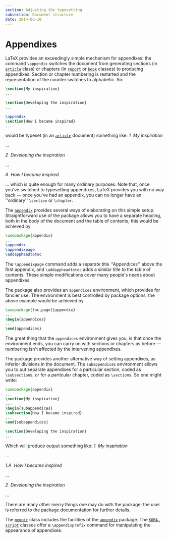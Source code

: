 ```yaml
---
section: Adjusting the typesetting
subsection: Document structure
date: 2014-06-10
---
```


# Appendixes

LaTeX provides an exceedingly simple mechanism for appendixes: the
command `\appendix` switches the document from generating sections
(in [`article`](https://ctan.org/pkg/article) class) or chapters (in [`report`](https://ctan.org/pkg/report) or
[`book`](https://ctan.org/pkg/book) classes) to producing appendixes.  Section or chapter
numbering is restarted and the representation of the counter switches
to alphabetic.  So:
```latex
\section{My inspiration}
...

\section{Developing the inspiration}
...

\appendix
\section{How I became inspired}
...
```
would be typeset (in an [`article`](https://ctan.org/pkg/article) document) something like:
*1&nbsp;&nbsp;My inspiration*

&hellip;

*2&nbsp;&nbsp;Developing the inspiration*

&hellip;

*A&nbsp;&nbsp;How I became inspired*

&hellip;
which is quite enough for many ordinary purposes.  Note that, once
you've switched to typesetting appendixes, LaTeX provides you with
no way back&nbsp;&mdash; once you've had an appendix, you can no longer have an
''ordinary'' `\section` or `\chapter`.

The [`appendix`](https://ctan.org/pkg/appendix) provides several ways of elaborating on this
simple setup.  Straightforward use of the package allows you to have a
separate heading, both in the body of the document and the table of
contents; this would be achieved by
```latex
\usepackage{appendix}
...
\appendix
\appendixpage
\addappheadtotoc
```
The `\appendixpage` command adds a separate title ''Appendices''
above the first appendix, and `\addappheadtotoc` adds a similar
title to the table of contents.  These simple modifications cover many
people's needs about appendixes.

The package also provides an `appendices` environment,
which provides for fancier use.  The environment is best controlled by
package options; the above example would be achieved by
```latex
\usepackage[toc,page]{appendix}
...
\begin{appendices}
...
\end{appendices}
```
The great thing that the `appendices` environment gives
you, is that once the environment ends, you can carry on with sections
or chapters as before&nbsp;&mdash; numbering isn't affected by the intervening
appendixes.

The package provides another alternative way of setting appendixes, as
inferior divisions in the document.  The `subappendices`
environment allows you to put separate appendixes for a particular
section, coded as `\subsection`s, or for a particular chapter, coded
as `\section`s.  So one might write:
```latex
\usepackage{appendix}
...
\section{My inspiration}
...
\begin{subappendices}
\subsection{How I became inspired}
...
\end{subappendices}

\section{Developing the inspiration}
...
```
Which will produce output something like:
*1&nbsp;&nbsp;My inspiration*

&hellip;

*1.A&nbsp;&nbsp;How I became inspired*

&hellip;

*2&nbsp;&nbsp;Developing the inspiration*

&hellip;

There are many other merry things one may do with the package; the
user is referred to the package documentation for further details.

The [`memoir`](https://ctan.org/pkg/memoir) class includes the facilities of the
[`appendix`](https://ctan.org/pkg/appendix) package.  The [`KOMA-script`](https://ctan.org/pkg/KOMA-script) classes offer a
`\appendixprefix` command for manipulating the appearance of appendixes.

